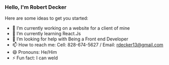 ### Hello, I'm Robert Decker

Here are some ideas to get you started:

- 🔭 I’m currently working on a website for a client of mine
- 🌱 I’m currently learning React.Js
- 🤔 I’m looking for help with Being a Front end Developer
- 📫 How to reach me: Cell: 828-674-5627 / Email: rdecker13@gmail.com
- 😄 Pronouns: He/Him
- ⚡ Fun fact: I can weld
